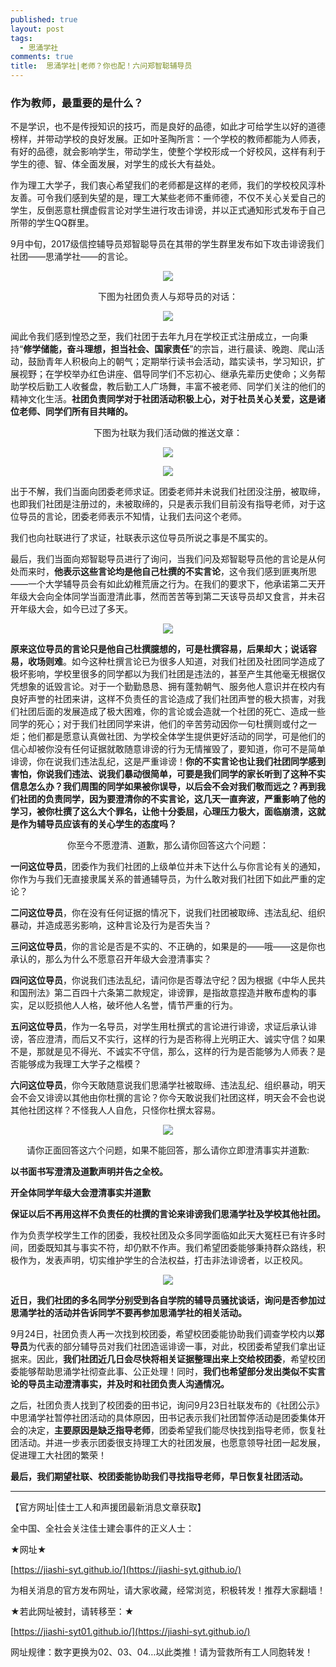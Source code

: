 ```yaml
---
published: true
layout: post
tags:
  - 思涌学社
comments: true
title:  思涌学社|老师？你也配！六问郑智聪辅导员
---
```



### 作为教师，最重要的是什么？

不是学识，也不是传授知识的技巧，而是良好的品德，如此才可给学生以好的道德榜样，并带动学校的良好发展。正如叶圣陶所言：一个学校的教师都能为人师表，有好的品德，就会影响学生，带动学生，使整个学校形成一个好校风，这样有利于学生的德、智、体全面发展，对学生的成长大有益处。

作为理工大学子，我们衷心希望我们的老师都是这样的老师，我们的学校校风淳朴友善。可令我们感到失望的是，理工大某些老师不重师德，不仅不关心关爱自己的学生，反倒恶意杜撰虚假言论对学生进行攻击诽谤，并以正式通知形式发布于自己所带的学生QQ群里。

9月中旬，2017级信控辅导员郑智聪导员在其带的学生群里发布如下攻击诽谤我们社团——思涌学社——的言论。


<p align="center"> <img src="https://i.loli.net/2018/09/26/5bab1a3a2b564.jpg"> </p>

<p align="center"> 下图为社团负责人与郑导员的对话： </p>

<p align="center"> <img src="https://i.loli.net/2018/09/26/5bab1a8ca71de.jpg"> </p>

闻此令我们感到惶恐之至，我们社团于去年九月在学校正式注册成立，一向秉持“**修学储能，奋斗理想，担当社会、国家责任**”的宗旨，进行晨读、晚跑、爬山活动，鼓励青年人积极向上的朝气；定期举行读书会活动，踏实读书，学习知识，扩展视野；在学校举办红色讲座、倡导同学们不忘初心、继承先辈历史使命；义务帮助学校后勤工人收餐盘，教后勤工人广场舞，丰富不被老师、同学们关注的他们的精神文化生活。**社团负责同学对于社团活动积极上心，对于社员关心关爱，这是诸位老师、同学们所有目共睹的。**

<p align="center"> 下图为社联为我们活动做的推送文章： </p>

<p align="center"> <img src="https://i.loli.net/2018/09/26/5bab1ae0db7bf.jpg"> </p>

<p align="center"> <img src="https://i.loli.net/2018/09/26/5bab1b2124a33.jpg"> </p>

出于不解，我们当面向团委老师求证。团委老师并未说我们社团没注册，被取缔，也即我们社团是注册过的，未被取缔的，只是表示我们目前没有指导老师，对于这位导员的言论，团委老师表示不知情，让我们去问这个老师。

我们也向社联进行了求证，社联表示这位导员所说之事是不属实的。

最后，我们当面向郑智聪导员进行了询问，当我们问及郑智聪导员他的言论是从何处而来时，**他表示这些言论均是他自己杜撰的不实言论**，这令我们感到匪夷所思——一个大学辅导员会有如此幼稚荒唐之行为。在我们的要求下，他承诺第二天开年级大会向全体同学当面澄清此事，然而苦苦等到第二天该导员却又食言，并未召开年级大会，如今已过了多天。

<p align="center"> <img src="https://i.loli.net/2018/09/26/5bab1c0608f07.jpg"> </p>

**原来这位导员的言论只是他自己杜撰臆想的，可是杜撰容易，后果却大；说话容易，收场则难**。如今这种杜撰言论已为很多人知道，对我们社团及社团同学造成了极坏影响，学校里很多的同学都以为我们社团是违法的，甚至产生其他毫无根据仅凭想象的诋毁言论。对于一个勤勤恳恳、拥有蓬勃朝气、服务他人意识并在校内有良好声誉的社团来讲，这样不负责任的言论造成了我们社团声誉的极大损害，对我们社团后面的发展造成了极大困难，你的言论或会造就一个社团的死亡、造成一些同学的死心；对于我们社团同学来讲，他们的辛苦劳动因你一句杜撰则或付之一炬；他们都是愿意认真做社团、为学校全体学生提供更好活动的同学，可是他们的信心却被你没有任何证据就敢随意诽谤的行为无情摧毁了，要知道，你可不是简单诽谤，你在说我们违法乱纪，这是严重诽谤！**你的不实言论也让我们社团同学感到害怕，你说我们违法、说我们暴动很简单，可要是我们同学的家长听到了这种不实信息怎么办？我们周围的同学如果被你误导，以后会不会对我们敬而远之？再到我们社团的负责同学，因为要澄清你的不实言论，这几天一直奔波，严重影响了他的学习，被你杜撰了这么大个罪名，让他十分委屈，心理压力极大，面临崩溃，这就是作为辅导员应该有的关心学生的态度吗？**

<p align="center"> 你至今不愿澄清、道歉，那么请你回答这六个问题： </p>

**一问这位导员**，团委作为我们社团的上级单位并未下达什么与你言论有关的通知，你作为与我们无直接隶属关系的普通辅导员，为什么敢对我们社团下如此严重的定论？

**二问这位导员**，你在没有任何证据的情况下，说我们社团被取缔、违法乱纪、组织暴动，并造成恶劣影响，这种言论及行为是否失当？

**三问这位导员**，你的言论是否是不实的、不正确的，如果是的——哦——这是你也承认的，那么为什么不愿意召开年级大会澄清事实？

**四问这位导员**，你说我们违法乱纪，请问你是否尊法守纪？因为根据《中华人民共和国刑法》第二百四十六条第二款规定，诽谤罪，是指故意捏造并散布虚构的事实，足以贬损他人人格，破坏他人名誉，情节严重的行为。

**五问这位导员**，作为一名导员，对学生用杜撰式的言论进行诽谤，求证后承认诽谤，答应澄清，而后又不实行，这样的行为是否称得上光明正大、诚实守信？如果不是，那就是见不得光、不诚实不守信，那么，这样的行为是否能够为人师表？是否能够成为我理工大学子之楷模？

**六问这位导员**，你今天敢随意说我们思涌学社被取缔、违法乱纪、组织暴动，明天会不会又诽谤以其他由你杜撰的言论？你今天敢说我们社团这样，明天会不会也说其他社团这样？不怪我人人自危，只怪你杜撰太容易。

<p align="center"> <img src="https://i.loli.net/2018/09/26/5bab1ce60d822.jpg"> </p>

<p align="center"> 请你正面回答这六个问题，如果不能回答，那么请你立即澄清事实并道歉: </p>

**以书面书写澄清及道歉声明并告之全校。**

**开全体同学年级大会澄清事实并道歉**

**保证以后不再用这样不负责任的杜撰的言论来诽谤我们思涌学社及学校其他社团。**

作为负责学校学生工作的团委，我校社团及众多同学面临如此天大冤枉已有许多时间，团委既知其与事实不符，却仍默不作声。我们希望团委能够秉持群众路线，积极作为，发表声明，切实维护学生的合法权益，打击非法诽谤者，以正校风。

<p align="center"> <img src="https://i.loli.net/2018/09/26/5bab20d21f1a5.jpg"> </p>

**近日，我们社团的多名同学分别受到各自学院的辅导员骚扰谈话，询问是否参加过思涌学社的活动并告诉同学不要再参加思涌学社的相关活动。**

9月24日，社团负责人再一次找到校团委，希望校团委能协助我们调查学校内以**郑导员**为代表的部分辅导员对我们社团造谣诽谤一事，对此，校团委希望我们拿出证据来。因此，**我们社团近几日会尽快将相关证据整理出来上交给校团委**，希望校团委能够帮助思涌学社彻查此事、公正处理！同时，**我们也希望部分发出类似不实言论的导员主动澄清事实，并及时和社团负责人沟通情况。**

之后，社团负责人找到了校团委的田书记，询问9月23日社联发布的《社团公示》中思涌学社暂停社团活动的具体原因，田书记表示我们社团暂停活动是团委集体开会的决定，**主要原因是缺乏指导老师**，团委希望我们能尽快找到指导老师，恢复社团活动。并进一步表示团委很支持理工大的社团发展，也愿意领导社团一起发展，促进理工大社团的繁荣！

**最后，我们期望社联、校团委能协助我们寻找指导老师，早日恢复社团活动。**


---

【官方网址|佳士工人和声援团最新消息文章获取】

全中国、全社会关注佳士建会事件的正义人士：

★网址★

[https://jiashi-syt.github.io/](https://jiashi-syt.github.io/)

为相关消息的官方发布网址，请大家收藏，经常浏览，积极转发！推荐大家翻墙！

★若此网址被封，请转移至：★

[https://jiashi-syt01.github.io/](https://jiashi-syt.github.io/)

网址规律：数字更换为02、03、04…以此类推！请为营救所有工人同胞转发！


